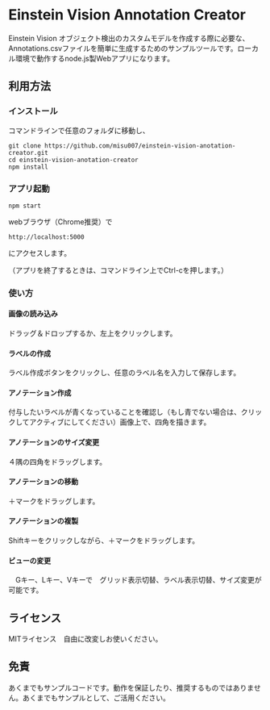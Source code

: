 # Einstein Vision Annotation Creator

Einstein Vision オブジェクト検出のカスタムモデルを作成する際に必要な、Annotations.csvファイルを簡単に生成するためのサンプルツールです。ローカル環境で動作するnode.js製Webアプリになります。

## 利用方法
### インストール

コマンドラインで任意のフォルダに移動し、
```
git clone https://github.com/misu007/einstein-vision-anotation-creator.git
cd einstein-vision-anotation-creator
npm install
```

### アプリ起動
```
npm start
```

webブラウザ（Chrome推奨）で
```
http://localhost:5000
```
にアクセスします。

（アプリを終了するときは、コマンドライン上でCtrl-cを押します。）

### 使い方

#### 画像の読み込み
ドラッグ＆ドロップするか、左上をクリックします。

#### ラベルの作成
ラベル作成ボタンをクリックし、任意のラベル名を入力して保存します。

#### アノテーション作成
付与したいラベルが青くなっていることを確認し（もし青でない場合は、クリックしてアクティブにしてください）画像上で、四角を描きます。

#### アノテーションのサイズ変更
４隅の四角をドラッグします。

#### アノテーションの移動
＋マークをドラッグします。

#### アノテーションの複製
Shiftキーをクリックしながら、＋マークをドラッグします。

#### ビューの変更
　Gキー、Lキー、Vキーで　グリッド表示切替、ラベル表示切替、サイズ変更が可能です。



## ライセンス
MITライセンス　自由に改変しお使いください。

## 免責
あくまでもサンプルコードです。動作を保証したり、推奨するものではありません。あくまでもサンプルとして、ご活用ください。
